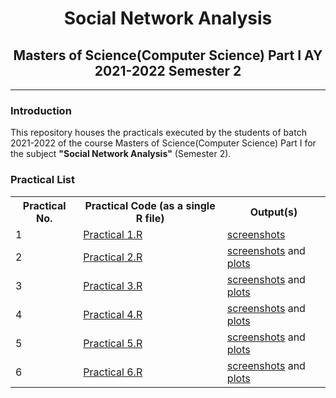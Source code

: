 # <center>Social Network Analysis</center>

## <center>Masters of Science(Computer Science) Part I AY 2021-2022 Semester 2</center>

---

### Introduction

This repository houses the practicals executed by the students of batch 2021-2022 of the course Masters of Science(Computer Science) Part I for the subject **"Social Network Analysis"** (Semester 2).



### Practical List
<table>
    <tr>
        <th>Practical No.</th>
        <th>Practical Code (as a single R file)</th>
        <th>Output(s)</th>
    <tr>
    <tr>
        <td>1</td>
        <td><a href = "src/Practical 1.R">Practical 1.R</a></td>
        <td><a href = "output/screenshots/Practical 1">screenshots</a></td>
    </tr>
    <tr>
        <td>2</td>
        <td><a href = "src/Practical 2.R">Practical 2.R</a></td>
        <td><a href = "output/screenshots/Practical 2">screenshots</a> and <a href = "output/plots/Practical 2">plots</a></td>
    </tr>
    <tr>
        <td>3</td>
        <td><a href = "src/Practical 3.R">Practical 3.R</a></td>
        <td><a href = "output/screenshots/Practical 3">screenshots</a> and <a href = "output/plots/Practical 3">plots</a></td>
    </tr>
    <tr>
        <td>4</td>
        <td><a href = "src/Practical 4.R">Practical 4.R</a></td>
        <td><a href = "output/screenshots/Practical 4">screenshots</a> and <a href = "output/plots/Practical 4">plots</a></td>
    </tr>
    <tr>
        <td>5</td>
        <td><a href = "src/Practical 5.R">Practical 5.R</a></td>
        <td><a href = "output/screenshots/Practical 5">screenshots</a> and <a href = "output/plots/Practical 5">plots</a></td>
    </tr>
    <tr>
        <td>6</td>
        <td><a href = "src/Practical 6.R">Practical 6.R</a></td>
        <td><a href = "output/screenshots/Practical 6">screenshots</a> and <a href = "output/plots/Practical 6">plots</a></td>
    </tr>
</table>